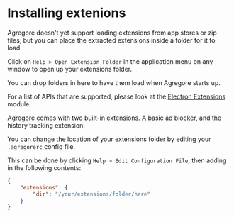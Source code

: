 # Installing extenions

Agregore doesn't yet support loading extensions from app stores or zip files, but you can place the extracted extensions inside a folder for it to load.

Click on `Help > Open Extension Folder` in the application menu on any window to open up your extensions folder.

You can drop folders in here to have them load when Agregore starts up.

For a list of APIs that are supported, please look at the [Electron Extensions](https://github.com/sentialx/electron-extensions/issues/14) module.

Agregore comes with two built-in extensions. A basic ad blocker, and the history tracking extension.

You can change the location of your extensions folder by editing your `.agregorerc` config file.

This can be done by clicking `Help > Edit Configuration File`, then adding in the following contents:

```json
{
	"extensions": {
		"dir": "/your/extensions/folder/here"
	}
}
```
